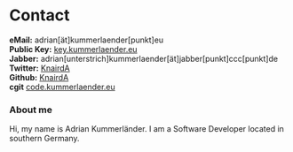 # Contact

**eMail:** adrian[ät]kummerlaender[punkt]eu  
**Public Key:** [key.kummerlaender.eu](http://key.kummerlaender.eu)  
**Jabber:** adrian[unterstrich]kummerlaender[ät]jabber[punkt]ccc[punkt]de  
**Twitter:** [KnairdA](https://twitter.com/KnairdA)  
**Github:** [KnairdA](https://github.com/KnairdA)  
**cgit** [code.kummerlaender.eu](http://code.kummerlaender.eu)

### About me

Hi, my name is Adrian Kummerländer. I am a Software Developer located in southern Germany.
